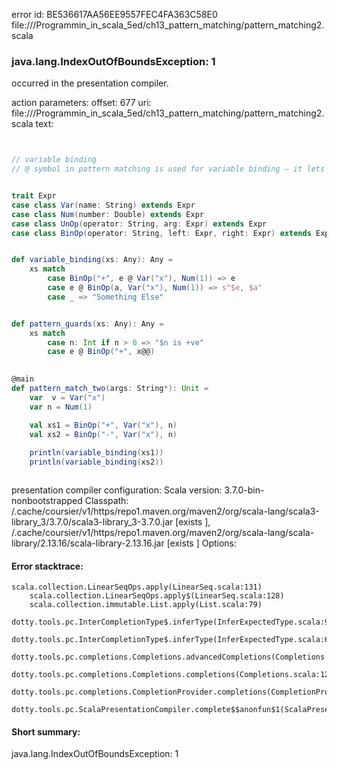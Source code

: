 error id: BE536617AA56EE9557FEC4FA363C58E0
file://<WORKSPACE>/Programmin_in_scala_5ed/ch13_pattern_matching/pattern_matching2.scala
### java.lang.IndexOutOfBoundsException: 1

occurred in the presentation compiler.



action parameters:
offset: 677
uri: file://<WORKSPACE>/Programmin_in_scala_5ed/ch13_pattern_matching/pattern_matching2.scala
text:
```scala


// variable binding
// @ symbol in pattern matching is used for variable binding — it lets you name the entire matched value


trait Expr
case class Var(name: String) extends Expr
case class Num(number: Double) extends Expr
case class UnOp(operator: String, arg: Expr) extends Expr
case class BinOp(operator: String, left: Expr, right: Expr) extends Expr


def variable_binding(xs: Any): Any = 
    xs match
        case BinOp("+", e @ Var("x"), Num(1)) => e
        case e @ BinOp(a, Var("x"), Num(1)) => s"$e, $a"
        case _ => "Something Else"


def pattern_guards(xs: Any): Any =
    xs match
        case n: Int if n > 0 => "$n is +ve" 
        case e @ BinOp("+", x@@)
    

@main
def pattern_match_two(args: String*): Unit = 
    var  v = Var("x")
    var n = Num(1)

    val xs1 = BinOp("+", Var("x"), n)
    val xs2 = BinOp("-", Var("x"), n)
    
    println(variable_binding(xs1))
    println(variable_binding(xs2))



```


presentation compiler configuration:
Scala version: 3.7.0-bin-nonbootstrapped
Classpath:
<HOME>/.cache/coursier/v1/https/repo1.maven.org/maven2/org/scala-lang/scala3-library_3/3.7.0/scala3-library_3-3.7.0.jar [exists ], <HOME>/.cache/coursier/v1/https/repo1.maven.org/maven2/org/scala-lang/scala-library/2.13.16/scala-library-2.13.16.jar [exists ]
Options:





#### Error stacktrace:

```
scala.collection.LinearSeqOps.apply(LinearSeq.scala:131)
	scala.collection.LinearSeqOps.apply$(LinearSeq.scala:128)
	scala.collection.immutable.List.apply(List.scala:79)
	dotty.tools.pc.InterCompletionType$.inferType(InferExpectedType.scala:98)
	dotty.tools.pc.InterCompletionType$.inferType(InferExpectedType.scala:66)
	dotty.tools.pc.completions.Completions.advancedCompletions(Completions.scala:523)
	dotty.tools.pc.completions.Completions.completions(Completions.scala:122)
	dotty.tools.pc.completions.CompletionProvider.completions(CompletionProvider.scala:139)
	dotty.tools.pc.ScalaPresentationCompiler.complete$$anonfun$1(ScalaPresentationCompiler.scala:191)
```
#### Short summary: 

java.lang.IndexOutOfBoundsException: 1